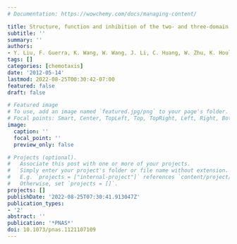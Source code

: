 ```yaml
---
# Documentation: https://wowchemy.com/docs/managing-content/

title: Structure, function and inhibition of the two- and three-domain 4Fe-4S IspG proteins
subtitle: ''
summary: ''
authors:
- Y. Liu, F. Guerra, K. Wang, W. Wang, J. Li, C. Huang, W. Zhu, K. Houlihan, Z. Li, Y. Zhang, S. K. Nair, and E. Oldfield 
tags: []
categories: [chemotaxis]
date: '2012-05-14'
lastmod: 2022-08-25T00:30:42-07:00
featured: false
draft: false

# Featured image
# To use, add an image named `featured.jpg/png` to your page's folder.
# Focal points: Smart, Center, TopLeft, Top, TopRight, Left, Right, BottomLeft, Bottom, BottomRight.
image:
  caption: ''
  focal_point: ''
  preview_only: false

# Projects (optional).
#   Associate this post with one or more of your projects.
#   Simply enter your project's folder or file name without extension.
#   E.g. `projects = ["internal-project"]` references `content/project/deep-learning/index.md`.
#   Otherwise, set `projects = []`.
projects: []
publishDate: '2022-08-25T07:30:41.913047Z'
publication_types:
- '2'
abstract: ''
publication: '*PNAS*'
doi: 10.1073/pnas.1121107109
---
```

